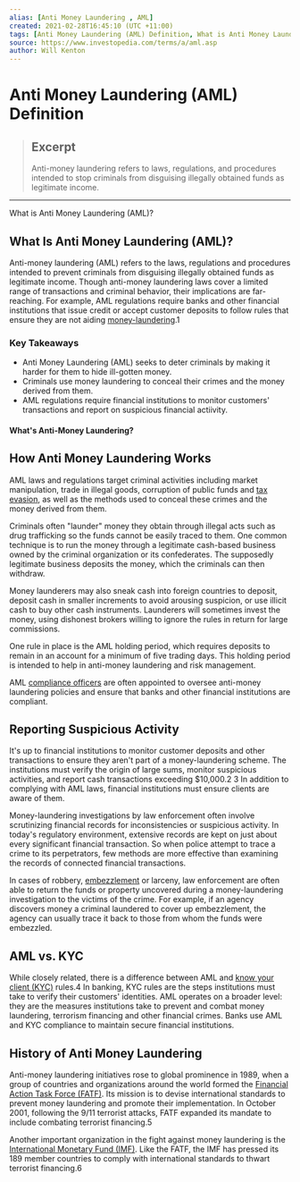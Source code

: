 ```yaml
---
alias: [Anti Money Laundering , AML]
created: 2021-02-28T16:45:10 (UTC +11:00)
tags: [Anti Money Laundering (AML) Definition, What is Anti Money Laundering (AML)?]
source: https://www.investopedia.com/terms/a/aml.asp
author: Will Kenton
---
```


# Anti Money Laundering (AML) Definition

> ## Excerpt
> Anti-money laundering refers to laws, regulations, and procedures intended to stop criminals from disguising illegally obtained funds as legitimate income.

---

What is Anti Money Laundering (AML)?
## What Is Anti Money Laundering (AML)?

Anti-money laundering (AML) refers to the laws, regulations and procedures intended to prevent criminals from disguising illegally obtained funds as legitimate income. Though anti-money laundering laws cover a limited range of transactions and criminal behavior, their implications are far-reaching. For example, AML regulations require banks and other financial institutions that issue credit or accept customer deposits to follow rules that ensure they are not aiding [money-laundering](https://www.investopedia.com/terms/m/moneylaundering.asp).1

### Key Takeaways

-   Anti Money Laundering (AML) seeks to deter criminals by making it harder for them to hide ill-gotten money.
-   Criminals use money laundering to conceal their crimes and the money derived from them.
-   AML regulations require financial institutions to monitor customers' transactions and report on suspicious financial actiivity.

#### What's Anti-Money Laundering?

## How Anti Money Laundering Works

AML laws and regulations target criminal activities including market manipulation, trade in illegal goods, corruption of public funds and [tax evasion](https://www.investopedia.com/terms/t/taxevasion.asp), as well as the methods used to conceal these crimes and the money derived from them.

Criminals often "launder" money they obtain through illegal acts such as drug trafficking so the funds cannot be easily traced to them. One common technique is to run the money through a legitimate cash-based business owned by the criminal organization or its confederates. The supposedly legitimate business deposits the money, which the criminals can then withdraw.

Money launderers may also sneak cash into foreign countries to deposit, deposit cash in smaller increments to avoid arousing suspicion, or use illicit cash to buy other cash instruments. Launderers will sometimes invest the money, using dishonest brokers willing to ignore the rules in return for large commissions.

One rule in place is the AML holding period, which requires deposits to remain in an account for a minimum of five trading days. This holding period is intended to help in anti-money laundering and risk management.

AML [compliance officers](https://www.investopedia.com/terms/c/compliance-officer.asp) are often appointed to oversee anti-money laundering policies and ensure that banks and other financial institutions are compliant.

## Reporting Suspicious Activity

It's up to financial institutions to monitor customer deposits and other transactions to ensure they aren't part of a money-laundering scheme. The institutions must verify the origin of large sums, monitor suspicious activities, and report cash transactions exceeding $10,000.2 3 In addition to complying with AML laws, financial institutions must ensure clients are aware of them.

Money-laundering investigations by law enforcement often involve scrutinizing financial records for inconsistencies or suspicious activity. In today's regulatory environment, extensive records are kept on just about every significant financial transaction. So when police attempt to trace a crime to its perpetrators, few methods are more effective than examining the records of connected financial transactions.

In cases of robbery, [embezzlement](https://www.investopedia.com/terms/e/embezzlement.asp) or larceny, law enforcement are often able to return the funds or property uncovered during a money-laundering investigation to the victims of the crime. For example, if an agency discovers money a criminal laundered to cover up embezzlement, the agency can usually trace it back to those from whom the funds were embezzled.

## AML vs. KYC

While closely related, there is a difference between AML and [know your client (KYC)](https://www.investopedia.com/terms/k/knowyourclient.asp) rules.4 In banking, KYC rules are the steps institutions must take to verify their customers' identities. AML operates on a broader level: they are the measures institutions take to prevent and combat money laundering, terrorism financing and other financial crimes. Banks use AML and KYC compliance to maintain secure financial institutions.

## History of Anti Money Laundering

Anti-money laundering initiatives rose to global prominence in 1989, when a group of countries and organizations around the world formed the [Financial Action Task Force (FATF)](https://www.investopedia.com/terms/f/financial-action-task-force-fatf.asp). Its mission is to devise international standards to prevent money laundering and promote their implementation. In October 2001, following the 9/11 terrorist attacks, FATF expanded its mandate to include combating terrorist financing.5

Another important organization in the fight against money laundering is the [International Monetary Fund (IMF)](https://www.investopedia.com/terms/i/imf.asp). Like the FATF, the IMF has pressed its 189 member countries to comply with international standards to thwart terrorist financing.6
